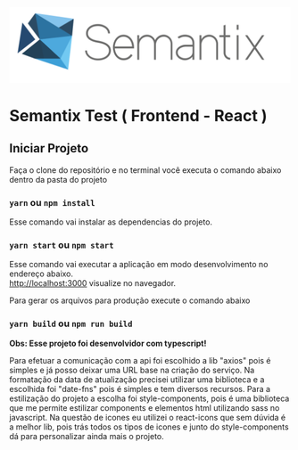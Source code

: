 [![Semantix Logo](https://github.com/wrsouza/semantix-react/raw/master/public/lg.svg)](https://www.semantix.com.br)

# Semantix Test ( Frontend - React )

## Iniciar Projeto

Faça o clone do repositório e no terminal você executa o comando abaixo dentro da pasta do projeto

### `yarn` ou `npm install`

Esse comando vai instalar as dependencias do projeto.

### `yarn start` ou `npm start`

Esse comando vai executar a aplicação em modo desenvolvimento no endereço abaixo.\
[http://localhost:3000](http://localhost:3000) visualize no navegador.

Para gerar os arquivos para produção execute o comando abaixo

### `yarn build` ou `npm run build`

**Obs: Esse projeto foi desenvolvidor com typescript!**

Para efetuar a comunicação com a api foi escolhido a lib "axios" pois é simples e já posso deixar uma URL base na criação do serviço.
Na formatação da data de atualização precisei utilizar uma biblioteca e a escolhida foi "date-fns" pois é simples e tem diversos recursos.
Para a estilização do projeto a escolha foi style-components, pois é uma biblioteca que me permite estilizar components e elementos html utilizando sass no javascript.
Na questão de icones eu utilizei o react-icons que sem dúvida é a melhor lib, pois trás todos os tipos de icones e junto do style-components dá para personalizar ainda mais o projeto.


